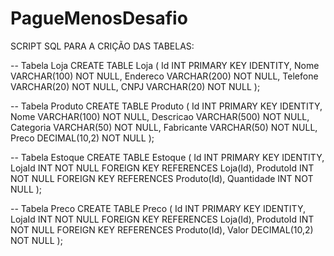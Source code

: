 # PagueMenosDesafio

SCRIPT SQL PARA A CRIÇÃO DAS TABELAS:


-- Tabela Loja
CREATE TABLE Loja (
    Id INT PRIMARY KEY IDENTITY,
    Nome VARCHAR(100) NOT NULL,
    Endereco VARCHAR(200) NOT NULL,
    Telefone VARCHAR(20) NOT NULL,
    CNPJ VARCHAR(20) NOT NULL
);

-- Tabela Produto
CREATE TABLE Produto (
    Id INT PRIMARY KEY IDENTITY,
    Nome VARCHAR(100) NOT NULL,
    Descricao VARCHAR(500) NOT NULL,
    Categoria VARCHAR(50) NOT NULL,
    Fabricante VARCHAR(50) NOT NULL,
    Preco DECIMAL(10,2) NOT NULL
);

-- Tabela Estoque
CREATE TABLE Estoque (
    Id INT PRIMARY KEY IDENTITY,
    LojaId INT NOT NULL FOREIGN KEY REFERENCES Loja(Id),
    ProdutoId INT NOT NULL FOREIGN KEY REFERENCES Produto(Id),
    Quantidade INT NOT NULL
);

-- Tabela Preco
CREATE TABLE Preco (
    Id INT PRIMARY KEY IDENTITY,
    LojaId INT NOT NULL FOREIGN KEY REFERENCES Loja(Id),
    ProdutoId INT NOT NULL FOREIGN KEY REFERENCES Produto(Id),
    Valor DECIMAL(10,2) NOT NULL
);
